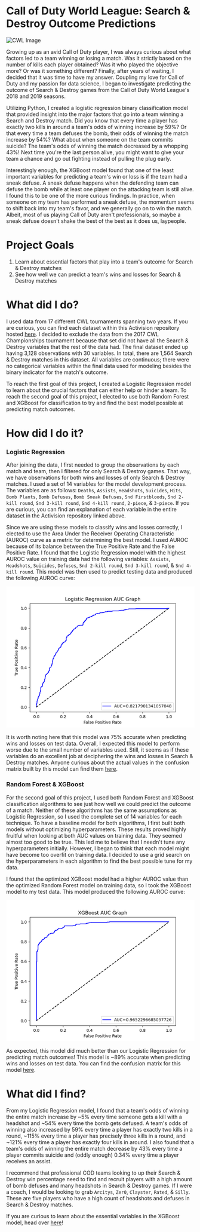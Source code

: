 # Call of Duty World League: Search & Destroy Outcome Predictions
![CWL Image](https://charlieintel.com/wp-content/uploads/2017/10/be476c3b-9364-44f0-a9a3-7d8b482515b8.jpg)

Growing up as an avid Call of Duty player, I was always curious about what factors led to a team winning or losing a match. Was it strictly based on the number of kills each player obtained? Was it who played the objective more? Or was it something different? Finally, after years of waiting, I decided that it was time to have my answer. Coupling my love for Call of Duty and my passion for data science, I began to investigate predicting the outcome of Search & Destroy games from the Call of Duty World League's 2018 and 2019 seasons.

Utilizing Python, I created a logistic regression binary classification model that provided insight into the major factors that go into a team winning a Search and Destroy match. Did you know that every time a player has exactly two kills in around a team's odds of winning increase by 59%? Or that every time a team defuses the bomb, their odds of winning the match increase by 54%? What about when someone on the team commits suicide? The team's odds of winning the match decreased by a whopping 43%! Next time you're the last person alive, you might want to give your team a chance and go out fighting instead of pulling the plug early. 

Interestingly enough, the XGBoost model found that one of the least important variables for predicting a team's win or loss is if the team had a sneak defuse. A sneak defuse happens when the defending team can defuse the bomb while at least one player on the attacking team is still alive. I found this to be one of the more curious findings. In practice, when someone on my team has performed a sneak defuse, the momentum seems to shift back into my team's favor, and we generally go on to win the match. Albeit, most of us playing Call of Duty aren't professionals, so maybe a sneak defuse doesn't shake the best of the best as it does us, laypeople. 

# Project Goals
1. Learn about essential factors that play into a team's outcome for Search & Destroy matches
2. See how well we can predict a team's wins and losses for Search & Destroy matches

# What did I do?
I used data from 17 different CWL tournaments spanning two years. If you are curious, you can find each dataset within this Activision repository hosted [here](https://github.com/Activision/cwl-data). I decided to exclude the data from the 2017 CWL Championships tournament because that set did not have all the Search & Destroy variables that the rest of the data had. The final dataset ended up having 3,128 observations with 30 variables. In total, there are 1,564 Search & Destroy matches in this dataset. All variables are continuous; there were no categorical variables within the final data used for modeling besides the binary indicator for the match's outcome. 

To reach the first goal of this project, I created a Logistic Regression model to learn about the crucial factors that can either help or hinder a team. To reach the second goal of this project, I elected to use both Random Forest and XGBoost for classification to try and find the best model possible at predicting match outcomes. 

# How did I do it?
### Logistic Regression
After joining the data, I first needed to group the observations by each match and team, then I filtered for only Search & Destroy games. That way, we have observations for both wins and losses of only Search & Destroy matches. I used a set of 14 variables for the model development process. The variables are as follows: `Deaths`, `Assists`, `Headshots`, `Suicides`, `Hits`, `Bomb Plants`, `Bomb Defuses`, `Bomb Sneak Defuses`, `Snd Firstbloods`, `Snd 2-kill round`, `Snd 3-kill round`, `Snd 4-kill round`, `2-piece`, & `3-piece`. If you are curious, you can find an explanation of each variable in the entire dataset in the Activision repository linked above. 

Since we are using these models to classify wins and losses correctly, I elected to use the Area Under the Receiver Operating Characteristic (AUROC) curve as a metric for determining the best model. I used AUROC because of its balance between the True Positive Rate and the False Positive Rate. I found that the Logistic Regression model with the highest AUROC value on training data had the following variables: `Assists`, `Headshots`, `Suicides`, `Defuses`, `Snd 2-kill round`, `Snd 3-kill round`, & `Snd 4-kill round`. This model was then used to predict testing data and produced the following AUROC curve:

<p align="center">
  <img src="https://github.com/brettv30/Call-of-Duty-Game-Predictions/blob/main/Model%20Assessment%20Visuals/Logistic%20Regression%20AUC%20Graph.png" alt="Logistic AUROC Graph"
</p>

It is worth noting here that this model was 75% accurate when predicting wins and losses on test data. Overall, I expected this model to perform worse due to the small number of variables used. Still, it seems as if these variables do an excellent job at deciphering the wins and losses in Search & Destroy matches. Anyone curious about the actual values in the confusion matrix built by this model can find them [here](https://github.com/brettv30/Call-of-Duty-Game-Predictions/blob/main/Model%20Assessment%20Visuals/Logistic%20Regression%20Confusion%20Matrix.png).

### Random Forest & XGBoost
For the second goal of this project, I used both Random Forest and XGBoost classification algorithms to see just how well we could predict the outcome of a match. Neither of these algorithms has the same assumptions as Logistic Regression, so I used the complete set of 14 variables for each technique. To have a baseline model for both algorithms, I first built both models without optimizing hyperparameters. These results proved highly fruitful when looking at both AUC values on training data. They seemed almost too good to be true. This led me to believe that I needn't tune any hyperparameters initially. However, I began to think that each model might have become too overfit on training data. I decided to use a grid search on the hyperparameters in each algorithm to find the best possible tune for my data. 
  
I found that the optimized XGBoost model had a higher AUROC value than the optimized Random Forest model on training data, so I took the XGBoost model to my test data. This model produced the following AUROC curve:
  
<p align="center">
  <img src="https://github.com/brettv30/Call-of-Duty-Game-Predictions/blob/main/Model%20Assessment%20Visuals/XGBoost%20AUC%20Graph.png" alt="XGBoost AUROC Graph"
</p>

As expected, this model did much better than our Logistic Regression for predicting match outcomes! This model is ~89% accurate when predicting wins and losses on test data. You can find the confusion matrix for this model [here](https://github.com/brettv30/Call-of-Duty-Game-Predictions/blob/main/Model%20Assessment%20Visuals/XGBoost%20Confusion%20Matrix.png). 
  
# What did I find?
From my Logistic Regression model, I found that a team's odds of winning the entire match increase by ~5% every time someone gets a kill with a headshot and ~54% every time the bomb gets defused. A team's odds of winning also increased by 59% every time a player has exactly two kills in a round, ~115% every time a player has precisely three kills in a round, and ~121% every time a player has exactly four kills in around. I also found that a team's odds of winning the entire match decrease by 43% every time a player commits suicide and (oddly enough) 0.34% every time a player receives an assist. 
  
I recommend that professional COD teams looking to up their Search & Destroy win percentage need to find and recruit players with a high amount of bomb defuses and many headshots in Search & Destroy games. If I were a coach, I would be looking to grab `Arcitys`, `Zer0`,  `Clayster`, `Rated`, & `Silly`. These are five players who have a high count of headshots and defuses in Search & Destroy matches. 

If you are curious to learn about the essential variables in the XGBoost model, head over [here](https://github.com/brettv30/Call-of-Duty-Game-Predictions/blob/main/Model%20Assessment%20Visuals/XGBoost%20Variable%20Importance.png)!

